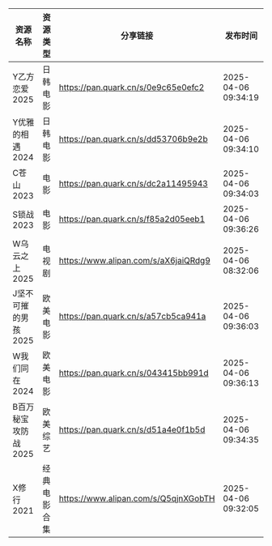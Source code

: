 | 资源名称         | 资源类型   | 分享链接                                 | 发布时间                |
| ------------ | ------ | ------------------------------------ | ------------------- |
| Y乙方恋爱2025    | 日韩电影   | https://pan.quark.cn/s/0e9c65e0efc2  | 2025-04-06 09:34:19 |
| Y优雅的相遇2024   | 日韩电影   | https://pan.quark.cn/s/dd53706b9e2b  | 2025-04-06 09:34:10 |
| C苍山2023      | 电影     | https://pan.quark.cn/s/dc2a11495943  | 2025-04-06 09:34:03 |
| S锁战2023      | 电影     | https://pan.quark.cn/s/f85a2d05eeb1  | 2025-04-06 09:36:26 |
| W乌云之上2025    | 电视剧    | https://www.alipan.com/s/aX6jaiQRdg9 | 2025-04-06 08:32:06 |
| J坚不可摧的男孩2025 | 欧美电影   | https://pan.quark.cn/s/a57cb5ca941a  | 2025-04-06 09:36:03 |
| W我们同在2024    | 欧美电影   | https://pan.quark.cn/s/043415bb991d  | 2025-04-06 09:36:13 |
| B百万秘宝攻防战2025 | 欧美综艺   | https://pan.quark.cn/s/d51a4e0f1b5d  | 2025-04-06 09:34:35 |
| X修行2021      | 经典电影合集 | https://www.alipan.com/s/Q5qjnXGobTH | 2025-04-06 09:32:05 |
